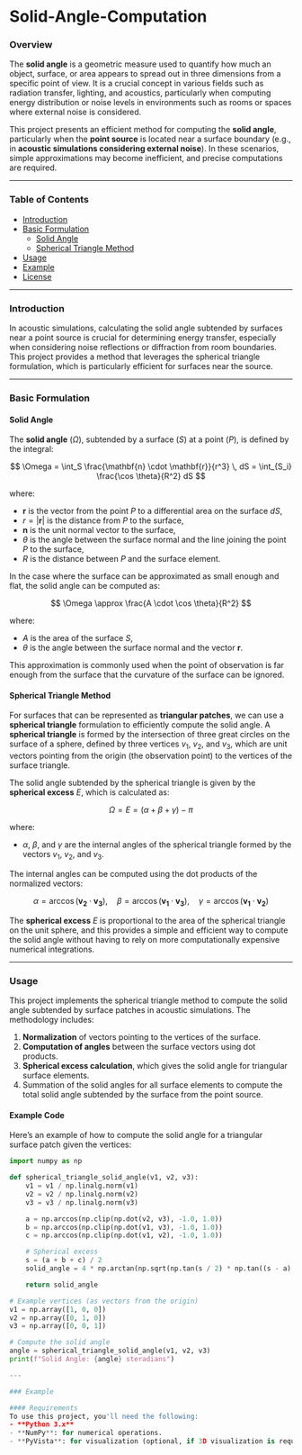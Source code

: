 # Solid-Angle-Computation

### Overview
The **solid angle** is a geometric measure used to quantify how much an object, surface, or area appears to spread out in three dimensions from a specific point of view. It is a crucial concept in various fields such as radiation transfer, lighting, and acoustics, particularly when computing energy distribution or noise levels in environments such as rooms or spaces where external noise is considered.

This project presents an efficient method for computing the **solid angle**, particularly when the **point source** is located near a surface boundary (e.g., in **acoustic simulations considering external noise**). In these scenarios, simple approximations may become inefficient, and precise computations are required.

---

### Table of Contents
- [Introduction](#introduction)
- [Basic Formulation](#basic-formulation)
  - [Solid Angle](#solid-angle)
  - [Spherical Triangle Method](#spherical-triangle-method)
- [Usage](#usage)
- [Example](#example)
- [License](#license)

---

### Introduction
In acoustic simulations, calculating the solid angle subtended by surfaces near a point source is crucial for determining energy transfer, especially when considering noise reflections or diffraction from room boundaries. This project provides a method that leverages the spherical triangle formulation, which is particularly efficient for surfaces near the source.

---

### Basic Formulation

#### Solid Angle
The **solid angle** $( \Omega )$, subtended by a surface $( S )$ at a point $( P )$, is defined by the integral:

$$
\Omega = \int_S \frac{\mathbf{n} \cdot \mathbf{r}}{r^3} \, dS = \int_{S_i} \frac{\cos \theta}{R^2} dS
$$

where:
- $\mathbf{r}$ is the vector from the point $P$ to a differential area on the surface $dS$,
- $r = |\mathbf{r}|$ is the distance from $P$ to the surface,
- $\mathbf{n}$ is the unit normal vector to the surface,
- $\theta$ is the angle between the surface normal and the line joining the point $P$ to the surface,
- $R$ is the distance between $P$ and the surface element.

In the case where the surface can be approximated as small enough and flat, the solid angle can be computed as:

$$
\Omega \approx \frac{A \cdot \cos \theta}{R^2}
$$

where:
- $A$ is the area of the surface $S$,
- $\theta$ is the angle between the surface normal and the vector $\mathbf{r}$.

This approximation is commonly used when the point of observation is far enough from the surface that the curvature of the surface can be ignored.

#### Spherical Triangle Method
For surfaces that can be represented as **triangular patches**, we can use a **spherical triangle** formulation to efficiently compute the solid angle. A **spherical triangle** is formed by the intersection of three great circles on the surface of a sphere, defined by three vertices $v_1$, $v_2$, and $v_3$, which are unit vectors pointing from the origin (the observation point) to the vertices of the surface triangle.

The solid angle subtended by the spherical triangle is given by the **spherical excess** $E$, which is calculated as:

$$
\Omega = E = (\alpha + \beta + \gamma) - \pi
$$

where:
- $\alpha$, $\beta$, and $\gamma$ are the internal angles of the spherical triangle formed by the vectors $v_1$, $v_2$, and $v_3$.
  
The internal angles can be computed using the dot products of the normalized vectors:

$$
\alpha = \arccos(\mathbf{v_2} \cdot \mathbf{v_3}), \quad \beta = \arccos(\mathbf{v_1} \cdot \mathbf{v_3}), \quad \gamma = \arccos(\mathbf{v_1} \cdot \mathbf{v_2})
$$

The **spherical excess** $E$ is proportional to the area of the spherical triangle on the unit sphere, and this provides a simple and efficient way to compute the solid angle without having to rely on more computationally expensive numerical integrations.


---

### Usage
This project implements the spherical triangle method to compute the solid angle subtended by surface patches in acoustic simulations. The methodology includes:
1. **Normalization** of vectors pointing to the vertices of the surface.
2. **Computation of angles** between the surface vectors using dot products.
3. **Spherical excess calculation**, which gives the solid angle for triangular surface elements.
4. Summation of the solid angles for all surface elements to compute the total solid angle subtended by the surface from the point source.

#### Example Code
Here’s an example of how to compute the solid angle for a triangular surface patch given the vertices:

```python
import numpy as np

def spherical_triangle_solid_angle(v1, v2, v3):
    v1 = v1 / np.linalg.norm(v1)
    v2 = v2 / np.linalg.norm(v2)
    v3 = v3 / np.linalg.norm(v3)

    a = np.arccos(np.clip(np.dot(v2, v3), -1.0, 1.0))
    b = np.arccos(np.clip(np.dot(v1, v3), -1.0, 1.0))
    c = np.arccos(np.clip(np.dot(v1, v2), -1.0, 1.0))

    # Spherical excess
    s = (a + b + c) / 2
    solid_angle = 4 * np.arctan(np.sqrt(np.tan(s / 2) * np.tan((s - a) / 2) * np.tan((s - b) / 2) * np.tan((s - c) / 2)))

    return solid_angle

# Example vertices (as vectors from the origin)
v1 = np.array([1, 0, 0])
v2 = np.array([0, 1, 0])
v3 = np.array([0, 0, 1])

# Compute the solid angle
angle = spherical_triangle_solid_angle(v1, v2, v3)
print(f"Solid Angle: {angle} steradians")

---

### Example

#### Requirements
To use this project, you'll need the following:
- **Python 3.x**
- **NumPy**: for numerical operations.
- **PyVista**: for visualization (optional, if 3D visualization is required).


